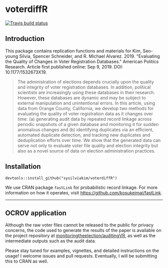 # voterdiffR

<!-- badges: start -->
[![Travis build status](https://travis-ci.org/sysilviakim/voterdiffR.svg?branch=master)](https://travis-ci.org/sysilviakim/voterdiffR)<!-- badges: end -->

## Introduction

This package contains replication functions and materials for Kim,  Seo-young  Silvia,  Spencer  Schneider,  and  R.  Michael  Alvarez.  2019.  "Evaluating  the Quality of Changes in Voter Registration Databases." American Politics Research. Article first published online: Sep 9, 2019. DOI: 10.1177/1532673X19.

> The administration of elections depends crucially upon the quality and integrity of voter registration databases. In addition, political scientists are increasingly using these databases in their research. However, these databases are dynamic and may be subject to external manipulation and unintentional errors. In this article, using data from Orange County, California, we develop two methods for evaluating the quality of voter registration data as it changes over time: (a) generating audit data by repeated record linkage across periodic snapshots of a given database and monitoring it for sudden anomalous changes and (b) identifying duplicates via an efficient, automated duplicate detection, and tracking new duplicates and deduplication efforts over time. We show that the generated data can serve not only to evaluate voter file quality and election integrity but also as a novel source of data on election administration practices.

## Installation

```
devtools::install_github("sysilviakim/voterdiffR")
```

We use CRAN package `fastLink` for probabilistic record linkage. For more information on how it operates, visit https://github.com/kosukeimai/fastLink.

--------------------------------------------

## OCROV application

Although the raw voter files cannot be released to the public for privacy concerns, the code used to generate the results of the paper is available on the project repository at [monitoringtheelection/auditingVR](https://github.com/monitoringtheelection/auditingVR), as well as the intermediate outputs such as the audit data. 

Please stay tuned for examples, vignettes, and detailed instructions on the usage! I welcome issues and pull requests. Eventually, I will be submitting this to CRAN as well.



